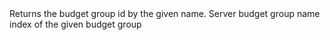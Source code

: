 <function name="BudgetGroupNameToBudgetGroupID" parent="vprof" type="libraryfunc">
	<description>
		Returns the budget group id by the given name.  
	</description>
	<realm>Server</realm>
	<args>
		<arg name="name" type="string">budget group name</arg>
	</args>
	<rets>
		<ret name="index" type="number">index of the given budget group</ret>
	</rets>
</function>